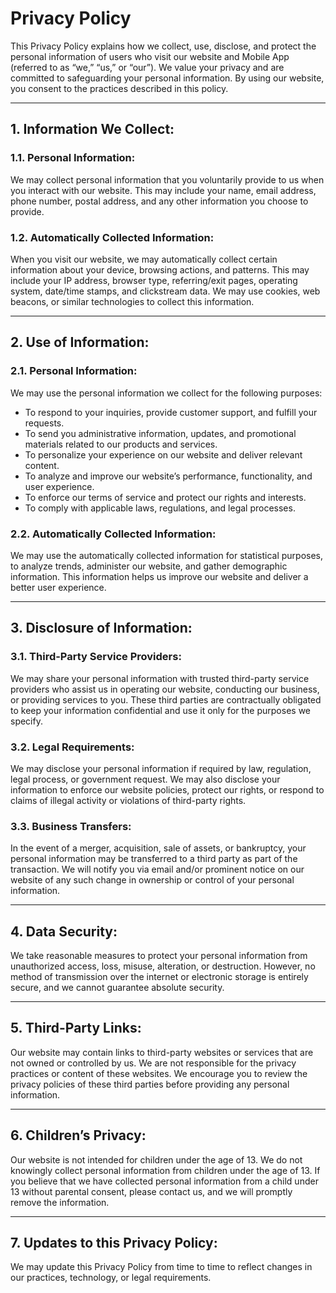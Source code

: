 # Privacy Policy

This Privacy Policy explains how we collect, use, disclose, and protect the personal information of users who visit our website and Mobile App (referred to as “we,” “us,” or “our”). We value your privacy and are committed to safeguarding your personal information. By using our website, you consent to the practices described in this policy.

---

## 1. Information We Collect:
### 1.1. Personal Information:
We may collect personal information that you voluntarily provide to us when you interact with our website. This may include your name, email address, phone number, postal address, and any other information you choose to provide.

### 1.2. Automatically Collected Information:
When you visit our website, we may automatically collect certain information about your device, browsing actions, and patterns. This may include your IP address, browser type, referring/exit pages, operating system, date/time stamps, and clickstream data. We may use cookies, web beacons, or similar technologies to collect this information.

---

## 2. Use of Information:
### 2.1. Personal Information:
We may use the personal information we collect for the following purposes:
- To respond to your inquiries, provide customer support, and fulfill your requests.
- To send you administrative information, updates, and promotional materials related to our products and services.
- To personalize your experience on our website and deliver relevant content.
- To analyze and improve our website’s performance, functionality, and user experience.
- To enforce our terms of service and protect our rights and interests.
- To comply with applicable laws, regulations, and legal processes.

### 2.2. Automatically Collected Information:
We may use the automatically collected information for statistical purposes, to analyze trends, administer our website, and gather demographic information. This information helps us improve our website and deliver a better user experience.

---

## 3. Disclosure of Information:
### 3.1. Third-Party Service Providers:
We may share your personal information with trusted third-party service providers who assist us in operating our website, conducting our business, or providing services to you. These third parties are contractually obligated to keep your information confidential and use it only for the purposes we specify.

### 3.2. Legal Requirements:
We may disclose your personal information if required by law, regulation, legal process, or government request. We may also disclose your information to enforce our website policies, protect our rights, or respond to claims of illegal activity or violations of third-party rights.

### 3.3. Business Transfers:
In the event of a merger, acquisition, sale of assets, or bankruptcy, your personal information may be transferred to a third party as part of the transaction. We will notify you via email and/or prominent notice on our website of any such change in ownership or control of your personal information.

---

## 4. Data Security:
We take reasonable measures to protect your personal information from unauthorized access, loss, misuse, alteration, or destruction. However, no method of transmission over the internet or electronic storage is entirely secure, and we cannot guarantee absolute security.

---

## 5. Third-Party Links:
Our website may contain links to third-party websites or services that are not owned or controlled by us. We are not responsible for the privacy practices or content of these websites. We encourage you to review the privacy policies of these third parties before providing any personal information.

---

## 6. Children’s Privacy:
Our website is not intended for children under the age of 13. We do not knowingly collect personal information from children under the age of 13. If you believe that we have collected personal information from a child under 13 without parental consent, please contact us, and we will promptly remove the information.

---

## 7. Updates to this Privacy Policy:
We may update this Privacy Policy from time to time to reflect changes in our practices, technology, or legal requirements. 